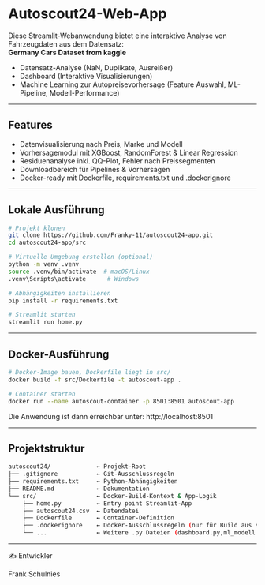 # Autoscout24-Web-App

Diese Streamlit-Webanwendung bietet eine interaktive Analyse von Fahrzeugdaten 
aus dem Datensatz:   
**Germany Cars Dataset from kaggle** 
* Datensatz-Analyse (NaN, Duplikate, Ausreißer)
* Dashboard (Interaktive Visualisierungen) 
* Machine Learning zur Autopreisevorhersage (Feature Auswahl, ML-Pipeline, Modell-Performance)


---

##  Features

- Datenvisualisierung nach Preis, Marke und Modell
- Vorhersagemodul mit XGBoost, RandomForest & Linear Regression
- Residuenanalyse inkl. QQ-Plot, Fehler nach Preissegmenten
- Downloadbereich für Pipelines & Vorhersagen
- Docker-ready mit Dockerfile, requirements.txt und .dockerignore


---

##  Lokale Ausführung

```bash
# Projekt klonen
git clone https://github.com/Franky-11/autoscout24-app.git
cd autoscout24-app/src

# Virtuelle Umgebung erstellen (optional)
python -m venv .venv
source .venv/bin/activate  # macOS/Linux
.venv\Scripts\activate      # Windows

# Abhängigkeiten installieren
pip install -r requirements.txt

# Streamlit starten
streamlit run home.py


```
---

##  Docker-Ausführung

```bash
# Docker-Image bauen, Dockerfile liegt in src/
docker build -f src/Dockerfile -t autoscout-app .

# Container starten
docker run --name autoscout-container -p 8501:8501 autoscout-app
```
Die Anwendung ist dann erreichbar unter:  http://localhost:8501

---

##  Projektstruktur

```bash
autoscout24/             ← Projekt-Root 
├── .gitignore           ← Git-Ausschlussregeln
├── requirements.txt     ← Python-Abhängigkeiten
├── README.md            ← Dokumentation
└── src/                 ← Docker-Build-Kontext & App-Logik
    ├── home.py          ← Entry point Streamlit-App
    ├── autoscout24.csv  ← Datendatei
    ├── Dockerfile       ← Container-Definition
    ├── .dockerignore    ← Docker-Ausschlussregeln (nur für Build aus src/)
    └── ...              ← Weitere .py Dateien (dashboard.py,ml_modell.py etc...)
```

---
✍️ Entwickler

Frank Schulnies 